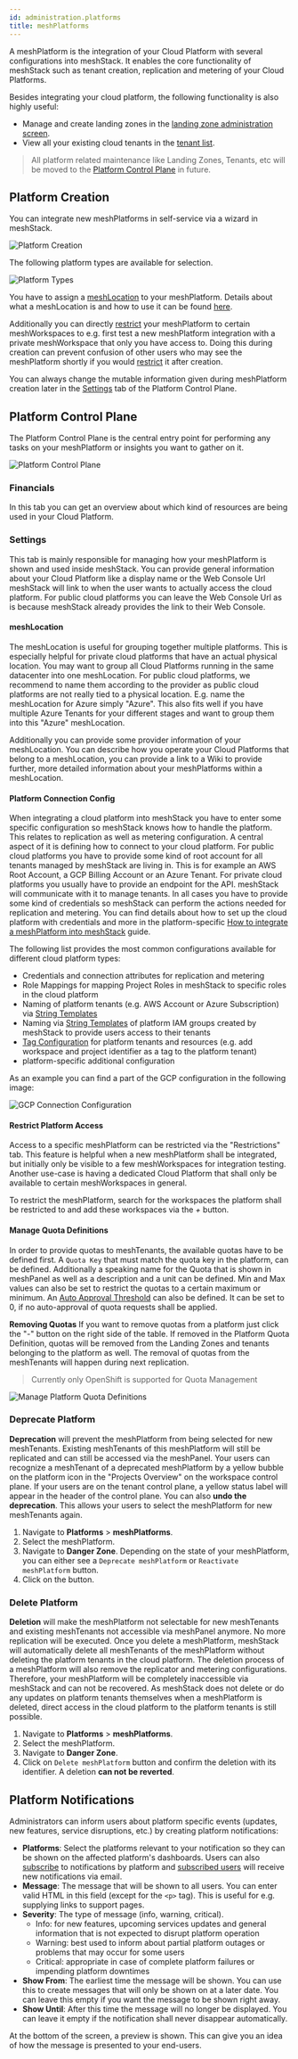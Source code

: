 ```yaml
---
id: administration.platforms
title: meshPlatforms
---
```


A meshPlatform is the integration of your Cloud Platform with several configurations into meshStack.
It enables the core functionality of meshStack such as tenant creation, replication and metering of your Cloud Platforms.

Besides integrating your cloud platform, the following functionality is also highly useful:

* Manage and create landing zones in the [landing zone administration screen](administration.landing-zones.md).
* View all your existing cloud tenants in the [tenant list](administration.tenants.md).

> All platform related maintenance like Landing Zones, Tenants, etc will be moved to the [Platform Control Plane](#platform-control-plane)
> in future.

## Platform Creation

You can integrate new meshPlatforms in self-service via a wizard in meshStack.

![Platform Creation](assets/platform_maintenance/platform-creation.png)

The following platform types are available for selection.

![Platform Types](assets/platform_maintenance/platform-types.png)

You have to assign a [meshLocation](#meshlocation) to your meshPlatform. Details about what a meshLocation is and how to use it can be found [here](#meshlocation).

Additionally you can directly [restrict](#restrict-platform-access) your meshPlatform to certain meshWorkspaces to e.g. first test a new meshPlatform integration
with a private meshWorkspace that only you have access to. Doing this during creation can prevent confusion of other users who may see the meshPlatform shortly if you would [restrict](#restrict-platform-access) it after creation.

You can always change the mutable information given during meshPlatform creation later in the [Settings](#settings) tab of the Platform Control Plane.

## Platform Control Plane

The Platform Control Plane is the central entry point for performing any tasks on your meshPlatform or insights you want to gather on it.

![Platform Control Plane](assets/platform_maintenance/control-plane.png)

### Financials

In this tab you can get an overview about which kind of resources are being used in your Cloud Platform.

### Settings

This tab is mainly responsible for managing how your meshPlatform is shown and used inside meshStack. You can provide general information
about your Cloud Platform like a display name or the Web Console Url meshStack will link to when the user wants to actually access
the cloud platform. For public cloud platforms you can leave the Web Console Url as is because meshStack already provides the link to their Web Console.

#### meshLocation

The meshLocation is useful for grouping together multiple platforms. This is especially helpful for private cloud platforms that have an actual physical location. You may want to group all Cloud Platforms running in the same datacenter into one meshLocation.
For public cloud platforms, we recommend to name them according to the provider as public cloud platforms are not really tied to a physical location. E.g. name the meshLocation for Azure simply "Azure". This also fits well if you have multiple Azure Tenants for your different stages and want to group them into this "Azure" meshLocation.

Additionally you can provide some provider information of your meshLocation. You can describe how you operate your Cloud Platforms that belong to a meshLocation,
you can provide a link to a Wiki to provide further, more detailed information about your meshPlatforms within a meshLocation.

#### Platform Connection Config

When integrating a cloud platform into meshStack you have to enter some specific configuration so meshStack knows how to handle the platform. This relates to replication as well as metering configuration. A central aspect of it is defining how to connect to your cloud platform. For public cloud platforms you have to provide some kind of root account for all tenants managed by meshStack are living in. This is for example an AWS Root Account, a GCP Billing Account or an Azure Tenant. For private cloud platforms you usually have to provide an endpoint for the API. meshStack will communicate with it to manage tenants. In all cases you have to provide some kind of credentials so meshStack can perform the actions needed for replication and metering. You can find details about how to set up the cloud platform with credentials and more in the platform-specific [How to integrate a meshPlatform into meshStack](meshstack.how-to.integrate-meshplatform.md) guide.

The following list provides the most common configurations available for different cloud platform types:

* Credentials and connection attributes for replication and metering
* Role Mappings for mapping Project Roles in meshStack to specific roles in the cloud platform
* Naming of platform tenants (e.g. AWS Account or Azure Subscription) via [String Templates](meshstack.replication-configuration.md#string-templating)
* Naming via [String Templates](meshstack.replication-configuration.md#string-templating) of platform IAM groups created by meshStack to provide users access to their tenants
* [Tag Configuration](meshstack.metadata-tags.md#tags-in-cloud-tenants) for platform tenants and resources (e.g. add workspace and project identifier as a tag to the platform tenant)
* platform-specific additional configuration

As an example you can find a part of the GCP configuration in the following image:

![GCP Connection Configuration](assets/platform_maintenance/gcp-config.png)

#### Restrict Platform Access

Access to a specific meshPlatform can be restricted via the "Restrictions" tab. This feature is helpful
when a new meshPlatform shall be integrated, but initially only be visible to a few meshWorkspaces for integration testing.
Another use-case is having a dedicated Cloud Platform that shall only be available to certain meshWorkspaces in general.

To restrict the meshPlatform, search for the workspaces the platform shall be restricted to and add these workspaces via the *+* button.

#### Manage Quota Definitions

In order to provide quotas to meshTenants, the available quotas have to be defined first. A `Quota Key` that must match the quota key in the platform, can be defined. Additionally a speaking name for the Quota that is shown in meshPanel as well as a description and a unit can be defined. Min and Max values can also be set to restrict the quotas to a certain maximum or minimum. An [Auto Approval Threshold](meshcloud.tenant-quota.md#auto-approval-of-tenant-quota-requests) can also be defined. It can be set to 0, if no auto-approval of quota requests shall be applied.

**Removing Quotas**
If you want to remove quotas from a platform just click the "-" button on the right side of the table. If removed in the Platform Quota Definition, quotas will be removed from the Landing Zones and tenants belonging to the platform as well. The removal of quotas from the meshTenants will happen during next replication.

> Currently only OpenShift is supported for Quota Management

![Manage Platform Quota Definitions](assets/tenants/platform-quota-definitions.png)

### Deprecate Platform

**Deprecation** will prevent the meshPlatform from being selected for new meshTenants. Existing meshTenants of this meshPlatform will still be replicated and can still be accessed via the meshPanel. Your users can recognize a meshTenant of a deprecated meshPlatform by a yellow bubble on the platform icon in the "Projects Overview" on the workspace control plane. If your users are on the tenant control plane, a yellow status label will appear in the header of the control plane. You can also **undo the deprecation**. This allows your users to select the meshPlatform for new meshTenants again.

1. Navigate to **Platforms** > **meshPlatforms**.
2. Select the meshPlatform.
3. Navigate to **Danger Zone**. Depending on the state of your meshPlatform, you can either see a `Deprecate meshPlatform` or `Reactivate meshPlatform` button.
4. Click on the button.

### Delete Platform

**Deletion** will make the meshPlatform not selectable for new meshTenants and existing meshTenants not accessible via meshPanel anymore. No more replication will be executed. Once you delete a meshPlatform, meshStack will automatically delete all meshTenants of the meshPlatform without deleting the platform tenants in the cloud platform. The deletion process of a meshPlatform will also remove the replicator and metering configurations. Therefore, your meshPlatform will be completely inaccessible via meshStack and can not be recovered. As meshStack does not delete or do any updates on platform tenants themselves when a meshPlatform is deleted, direct access in the cloud platform to the platform tenants is still possible.

1. Navigate to **Platforms** > **meshPlatforms**.
2. Select the meshPlatform.
3. Navigate to **Danger Zone**.
4. Click on `Delete meshPlatform` button and confirm the deletion with its identifier. A deletion **can not be reverted**.

## Platform Notifications

Administrators can inform users about platform specific events (updates, new features, service disruptions, etc.) by creating platform
notifications:

* **Platforms**: Select the platforms relevant to your notification so they can be shown on the affected platform's dashboards. Users
  can also [subscribe](meshcloud.profile.md#profile) to notifications by platform and [subscribed users](./meshcloud.profile.md#platform-notification-subscriptions) will receive new notifications via email.
* **Message**: The message that will be shown to all users. You can enter valid HTML in this field (except for the `<p>` tag). This is useful for e.g. supplying links to support pages.
* **Severity**: The type of message (info, warning, critical).
  * Info: for new features, upcoming services updates and general information that is not expected to disrupt platform operation
  * Warning: best used to inform about partial platform outages or problems that may occur for some users
  * Critical: appropriate in case of complete platform failures or impending platform downtimes
* **Show From**: The earliest time the message will be shown. You can use this to create messages that will only be shown on at a later date. You can leave this empty if you want the message to be shown right away.
* **Show Until**: After this time the message will no longer be displayed. You can leave it empty if the notification shall never disappear automatically.

At the bottom of the screen, a preview is shown. This can give you an idea of how the message is presented to your end-users.
